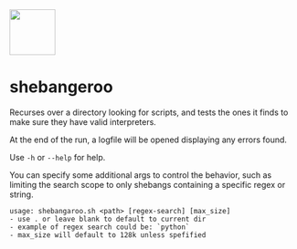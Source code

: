 <img src="./icon" width="80" />

# shebangeroo

Recurses over a directory looking for scripts, and tests the ones it finds to make sure they have valid interpreters.

At the end of the run, a logfile will be opened displaying any errors found.

Use `-h` or `--help` for help.

You can specify some additional args to control the behavior, such as limiting the search scope to only shebangs containing a specific regex or string.

```
usage: shebangaroo.sh <path> [regex-search] [max_size]
- use . or leave blank to default to current dir
- example of regex search could be: `python`
- max_size will default to 128k unless spefified
```
